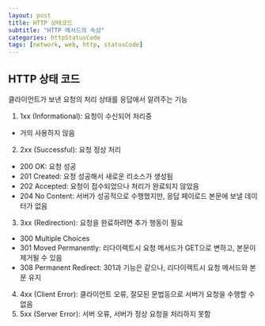 ```yaml
---
layout: post
title: HTTP 상태코드
subtitle: "HTTP 메서드의 속성"
categories: httpStatusCode
tags: [network, web, http, statusCode]
---
```


## HTTP 상태 코드
클라이언트가 보낸 요청의 처리 상태를 응답에서 알려주는 기능

1. 1xx (Informational): 요청이 수신되어 처리중
 - 거의 사용하지 않음

2. 2xx (Successful): 요청 정상 처리
 - 200 OK: 요청 성공
 - 201 Created: 요청 성공해서 새로운 리소스가 생성됨
 - 202 Accepted: 요청이 접수되었으나 처리가 완료되지 않았음
 - 204 No Content: 서버가 성공적으로 수행했지만, 응답 페이로드 본문에 보낼 데이터가 없음

3. 3xx (Redirection): 요청을 완료하려면 추가 행동이 필요
 - 300 Multiple Choices
 - 301 Moved Permanently: 리다이렉트시 요청 메서드가 GET으로 변하고, 본문이 제거될 수 있음
 - 308 Permanent Redirect: 301과 기능은 같으나, 리다이렉트시 요청 메서드와 본문 유지

4. 4xx (Client Error): 클라이언트 오류, 잘모된 문법등으로 서버가 요청을 수행할 수 없음
5. 5xx (Server Error): 서버 오류, 서버가 정상 요청을 처리하지 못함